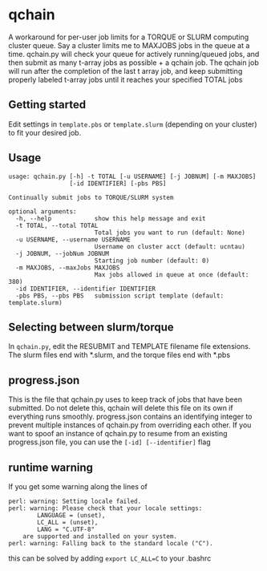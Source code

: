 qchain  
===============  

A workaround for per-user job limits for a TORQUE or SLURM computing cluster queue.
Say a cluster limits me to MAXJOBS jobs in the queue at a time. qchain.py will 
check your queue for actively running/queued jobs, and then submit as many
t-array jobs as possible + a qchain job. The qchain job will run after the completion
of the last t array job, and keep submitting properly labeled t-array 
jobs until it reaches your specified TOTAL jobs 

Getting started
--------------------

Edit settings in `template.pbs` or `template.slurm` (depending on your cluster) to fit your desired job. 

Usage  
----------------

```
usage: qchain.py [-h] -t TOTAL [-u USERNAME] [-j JOBNUM] [-m MAXJOBS]
                 [-id IDENTIFIER] [-pbs PBS]

Continually submit jobs to TORQUE/SLURM system

optional arguments:
  -h, --help            show this help message and exit
  -t TOTAL, --total TOTAL
                        Total jobs you want to run (default: None)
  -u USERNAME, --username USERNAME
                        Username on cluster acct (default: ucntau)
  -j JOBNUM, --jobNum JOBNUM
                        Starting job number (default: 0)
  -m MAXJOBS, --maxJobs MAXJOBS
                        Max jobs allowed in queue at once (default: 380)
  -id IDENTIFIER, --identifier IDENTIFIER
  -pbs PBS, --pbs PBS   submission script template (default: template.slurm)
```

Selecting between slurm/torque
-----------

In `qchain.py`, edit the RESUBMIT and TEMPLATE filename file extensions. The slurm files end 
with *.slurm, and the torque files end with *.pbs


progress.json
--------------

This is the file that qchain.py uses to keep track of jobs that have been submitted.
Do not delete this, qchain will delete this file on its own if everything runs smoothly.
progress.json contains an identifying integer to prevent multiple instances of qchain.py from
overriding each other. If you want to spoof an instance of qchain.py to resume from
an existing progress.json file, you can use the `[-id] [--identifier]` flag

runtime warning
----------------

If you get some warning along the lines of 

```
perl: warning: Setting locale failed.
perl: warning: Please check that your locale settings:
        LANGUAGE = (unset),
        LC_ALL = (unset),
        LANG = "C.UTF-8"
    are supported and installed on your system.
perl: warning: Falling back to the standard locale ("C").
```

this can be solved by adding `export LC_ALL=C` to your .bashrc
